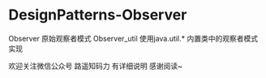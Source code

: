 ﻿# DesignPatterns-Observer

Observer  原始观察者模式
Observer_util  使用java.util.* 内置类中的观察者模式实现

欢迎关注微信公众号 路遥知码力 有详细说明 感谢阅读~
